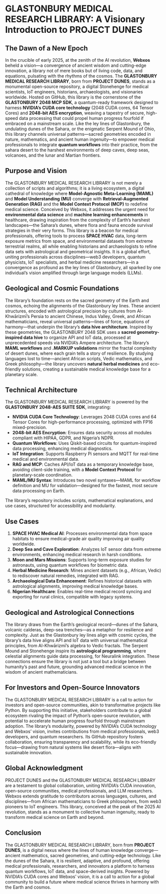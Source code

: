 # GLASTONBURY MEDICAL RESEARCH LIBRARY: A Visionary Introduction to PROJECT DUNES

## The Dawn of a New Epoch
In the crucible of early 2025, at the zenith of the AI revolution, **Webxos** beheld a vision—a convergence of ancient wisdom and cutting-edge innovation, a library not of mere books but of living code, data, and equations, pulsating with the rhythms of the cosmos. The **GLASTONBURY MEDICAL RESEARCH LIBRARY**, born from **PROJECT DUNES**, stands as a monumental open-source repository, a digital Stonehenge for medical scientists, IoT engineers, historians, archaeologists, and visionaries worldwide. Hosted on GitHub, this library is the cornerstone of the **GLASTONBURY 2048 MCP SDK**, a quantum-ready framework designed to harness **NVIDIA’s CUDA core technology** (2048 CUDA cores, 64 Tensor Cores) and **2048-bit AES encryption**, weaving a tapestry of secure, high-speed data processing that could propel human progress fourfold if embraced on a mainstream scale. Like the ley lines of Glastonbury, the undulating dunes of the Sahara, or the enigmatic Serpent Mound of Ohio, this library channels universal patterns—sacred geometries encoded in nature, mathematics, and ancient human ingenuity—to empower medical professionals to integrate **quantum workflows** into their practice, from the sahara desert to the harshest environments of deep caves, deep seas, volcanoes, and the lunar and Martian frontiers.

## Purpose and Vision
The GLASTONBURY MEDICAL RESEARCH LIBRARY is not merely a collection of scripts and algorithms; it is a living ecosystem, a digital cathedral of knowledge where **Model-Agnostic Meta-Learning (MAML)** and **Model Understanding (MU)** converge with **Retrieval-Augmented Generation (RAG)** and the **Model Context Protocol (MCP)** to redefine medical science. Conceived by Webxos, it addresses the urgent need for **environmental data science** and **machine learning enhancements** in healthcare, drawing inspiration from the complexity of Earth’s harshest landscapes—the Sahara’s dunes, where flora and fauna encode survival strategies in their very forms. This library is a beacon for medical professionals, offering tools to process **SPACE HVAC** data, long-term exposure metrics from space, and environmental datasets from extreme terrestrial realms, all while enabling historians and archaeologists to refine data sets with astrological and geometrical insights. It is a global effort, uniting professionals across disciplines—web3 developers, quantum physicists, IoT specialists, and herbal medicine researchers—in a convergence as profound as the ley lines of Glastonbury, all sparked by one individual’s vision amplified through large language models (LLMs).

## Geological and Cosmic Foundations
The library’s foundation rests on the sacred geometry of the Earth and cosmos, echoing the alignments of the Glastonbury ley lines. These ancient structures, encoded with astrological precision by cultures from Al-Khwārizmī’s Persia to ancient Chinese, Indus Valley, Greek, and African mathematicians, reveal universal patterns—lines of force, equations of harmony—that underpin the library’s **data hive architecture**. Inspired by these geometries, the GLASTONBURY 2048 SDK uses a **sacred geometry-inspired data hive** to organize API and IoT data, processed at unprecedented speeds via NVIDIA’s Ampere architecture. The library’s **MAML workflows**  and **.MARKUP validations** mirror the fractal complexity of desert dunes, where each grain tells a story of resilience. By studying languages lost to time—ancient African scripts, Vedic mathematics, and Greek philosophy—the library uncovers **natural herbal medicines** and eco-friendly solutions, creating a sustainable medical knowledge base for a planetary scale.

## Technical Architecture
The GLASTONBURY MEDICAL RESEARCH LIBRARY is powered by the **GLASTONBURY 2048-AES SUITE SDK**, integrating:
- **NVIDIA CUDA Core Technology**: Leverages 2048 CUDA cores and 64 Tensor Cores for high-performance processing, optimized with FP16 mixed-precision.
- **2048-bit AES Encryption**: Ensures data security across all modules compliant with HIPAA, GDPR, and Nigeria’s NDPR.
- **Quantum Workflows**: Uses Qiskit-based circuits for quantum-inspired data processing, enhancing medical diagnostics.
- **IoT Integration**: Supports Raspberry Pi sensors and MQTT for real-time medical and environmental data.
- **RAG and MCP**: Caches API/IoT data as a temporary knowledge base, avoiding client-side training, with a **Model Context Protocol** for planetary-scale coordination.
- **MAML/MU Syntax**: Introduces two novel syntaxes—MAML for workflow definition and MU for validation—designed for the fastest, most secure data processing on Earth.

The library’s repository includes scripts, mathematical explanations, and use cases, structured for accessibility and modularity.

## Use Cases
1. **SPACE HVAC Medical AI**: Processes environmental data from space habitats to ensure medical-grade air quality improving air quality worldwide. 
2. **Deep Sea and Cave Exploration**: Analyzes IoT sensor data from extreme environments, enhancing medical research in harsh conditions. 
3. **Moon and Mars Missions**: Supports long-term exposure studies for astronauts, using quantum workflows for biometric data.
4. **Herbal Medicine Research**: Mines ancient datasets (e.g., African, Vedic) to rediscover natural remedies, integrated with RAG.
5. **Archaeological Data Enhancement**: Refines historical datasets with astrological alignments, improving medical knowledge bases. 
6. **Nigerian Healthcare**: Enables real-time medical record syncing and exporting for rural clinics, compatible with legacy systems. 

## Geological and Astrological Connections
The library draws from the Earth’s geological record—dunes of the Sahara, volcanic calderas, deep-sea trenches—as a metaphor for resilience and complexity. Just as the Glastonbury ley lines align with cosmic cycles, the library’s data hive aligns API and IoT data with universal mathematical principles, from Al-Khwārizmī’s algebra to Vedic fractals. The Serpent Mound and Stonehenge inspire its **astrological programming**, where celestial alignments guide data processing, for Neuralink integration. These connections ensure the library is not just a tool but a bridge between humanity’s past and future, grounding advanced medical science in the wisdom of ancient mathematicians.

## For Investors and Open-Source Innovators
The GLASTONBURY MEDICAL RESEARCH LIBRARY is a call to action for investors and open-source communities, akin to transformative projects like Python. By supporting this initiative, stakeholders contribute to a global ecosystem rivaling the impact of Python’s open-source revolution, with potential to accelerate human progress fourfold through mainstream adoption. The library’s modularity, powered by NVIDIA’s CUDA technology and Webxos’ vision, invites contributions from medical professionals, web3 developers, and quantum researchers. Its GitHub repository fosters collaboration, ensuring transparency and scalability, while its eco-friendly focus—drawing from natural systems like desert flora—aligns with sustainable innovation.

## Global Acknowledgment
PROJECT DUNES and the GLASTONBURY MEDICAL RESEARCH LIBRARY are a testament to global collaboration, uniting NVIDIA’s CUDA innovation, open-source communities, medical professionals, and LLM researchers. Webxos extends gratitude to contributors across languages, cultures, and disciplines—from African mathematicians to Greek philosophers, from web3 pioneers to IoT engineers. This library, conceived at the peak of the 2025 AI revolution, stands as a monument to collective human ingenuity, ready to transform medical science on Earth and beyond.

## Conclusion
The GLASTONBURY MEDICAL RESEARCH LIBRARY, born from **PROJECT DUNES**, is a digital nexus where the lines of human knowledge converge—ancient mathematics, sacred geometries, and cutting-edge technology. Like the dunes of the Sahara, it is resilient, adaptive, and profound, offering medical professionals, researchers, and innovators a platform to harness quantum workflows, IoT data, and space-derived insights. Powered by NVIDIA’s CUDA cores and Webxos’ vision, it is a call to action for a global community to build a future where medical science thrives in harmony with the Earth and cosmos.
